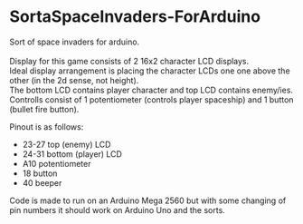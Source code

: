 # SortaSpaceInvaders-ForArduino<br/>
Sort of space invaders for arduino.<br/><br/>
Display for this game consists of 2 16x2 character LCD displays.<br/>
Ideal display arrangement is placing the character LCDs one one above the other (in the 2d sense, not height).<br/>
The bottom LCD contains player character and top LCD contains enemy/ies.<br/>
Controlls consist of 1 potentiometer (controls player spaceship) and 1 button (bullet fire button).<br/>

Pinout is as follows:<br/>
- 23-27 top (enemy) LCD
- 24-31 bottom (player) LCD
- A10 potentiometer
- 18 button
- 40 beeper

Code is made to run on an Arduino Mega 2560 but with some changing of pin numbers it should work on Arduino Uno and the sorts.
